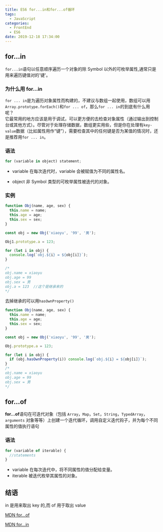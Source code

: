 ```yaml
---
title: ES6 for...in和for...of循环
tags:
  - JavaScript
categories:
  - FrontEnd
  - ES6
date: 2019-12-18 17:34:00
---
```


## for...in

`for...in`语句以任意顺序遍历一个对象的除 Symbol 以外的可枚举属性,通常只是用来遍历键值对的'键'。

### 为什么用 for...in

`for ... in`是为遍历对象属性而构建的，不建议与数组一起使用，数组可以用`Array.prototype.forEach()`和`for ... of`，那么`for ... in`的到底有什么用呢？  
它最常用的地方应该是用于调试，可以更方便的去检查对象属性（通过输出到控制台或其他方式）。尽管对于处理存储数据，数组更实用些，但是你在处理有`key-value`数据（比如属性用作“键”），需要检查其中的任何键是否为某值的情况时，还是推荐用`for ... in`。

### 语法

```javascript
for (variable in object) statement;
```

- variable
  在每次迭代时，variable 会被赋值为不同的属性名。

- object
  非 Symbol 类型的可枚举属性被迭代的对象。

### 实例

```javascript
function Obj(name, age, sex) {
  this.name = name;
  this.age = age;
  this.sex = sex;
}

const obj = new Obj('xiaoyu', '99', '男');

Obj1.prototype.a = 123;

for (let i in obj) {
  console.log(`obj.${i} = ${obj[i]}`);
}

/*
obj.name = xiaoyu
obj.age = 99
obj.sex = 男
obj.a = 123  //这个是继承来的
*/
```

去掉继承的可以用`hasOwnProperty()`

```javascript
function Obj(name, age, sex) {
  this.name = name;
  this.age = age;
  this.sex = sex;
}

const obj = new Obj('xiaoyu', '99', '男');

Obj.prototype.a = 123;

for (let i in obj) {
  if (obj.hasOwnProperty(i)) console.log(`obj.${i} = ${obj[i]}`);
}
/*
obj.name = xiaoyu
obj.age = 99
obj.sex = 男
*/
```

## for...of

**for...of**语句在可迭代对象（包括 `Array`，`Map`，`Set`，`String`，`TypedArray`，`arguments` 对象等等）上创建一个迭代循环，调用自定义迭代钩子，并为每个不同属性的值执行语句

### 语法

```javascript
for (variable of iterable) {
  //statements
}
```

- variable
  在每次迭代中，将不同属性的值分配给变量。
- iterable
  被迭代枚举其属性的对象。

## 结语

in 是用来取出 key 的,而 of 用于取出 value

[MDN for...of](https://developer.mozilla.org/zh-CN/docs/Web/JavaScript/Reference/Statements/for...of)

[MDN for...in](https://developer.mozilla.org/zh-CN/docs/Web/JavaScript/Reference/Statements/for...in)
